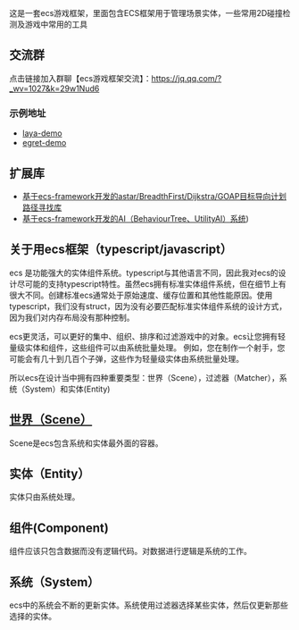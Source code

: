 这是一套ecs游戏框架，里面包含ECS框架用于管理场景实体，一些常用2D碰撞检测及游戏中常用的工具

## 交流群
点击链接加入群聊【ecs游戏框架交流】：https://jq.qq.com/?_wv=1027&k=29w1Nud6

### 示例地址

- [laya-demo](https://github.com/esengine/ecs-laya-demo)
- [egret-demo](https://github.com/esengine/ecs-egret-demo)

## 扩展库

- [基于ecs-framework开发的astar/BreadthFirst/Dijkstra/GOAP目标导向计划 路径寻找库](https://github.com/esengine/ecs-astar)
- [基于ecs-framework开发的AI（BehaviourTree、UtilityAI）系统](https://github.com/esengine/BehaviourTree-ai))

## 关于用ecs框架（typescript/javascript）
ecs 是功能强大的实体组件系统。typescript与其他语言不同，因此我对ecs的设计尽可能的支持typescript特性。虽然ecs拥有标准实体组件系统，但在细节上有很大不同。创建标准ecs通常处于原始速度、缓存位置和其他性能原因。使用typescript，我们没有struct，因为没有必要匹配标准实体组件系统的设计方式，因为我们对内存布局没有那种控制。

ecs更灵活，可以更好的集中、组织、排序和过滤游戏中的对象。ecs让您拥有轻量级实体和组件，这些组件可以由系统批量处理。
例如，您在制作一个射手，您可能会有几十到几百个子弹，这些作为轻量级实体由系统批量处理。

所以ecs在设计当中拥有四种重要类型：世界（Scene），过滤器（Matcher），系统（System）和实体(Entity)

## [世界（Scene）](https://github.com/esengine/egret-framework/wiki/%E5%9C%BA%E6%99%AF-Scene)
Scene是ecs包含系统和实体最外面的容器。

## 实体（Entity）
实体只由系统处理。

## 组件(Component)
组件应该只包含数据而没有逻辑代码。对数据进行逻辑是系统的工作。

## 系统（System）
ecs中的系统会不断的更新实体。系统使用过滤器选择某些实体，然后仅更新那些选择的实体。

